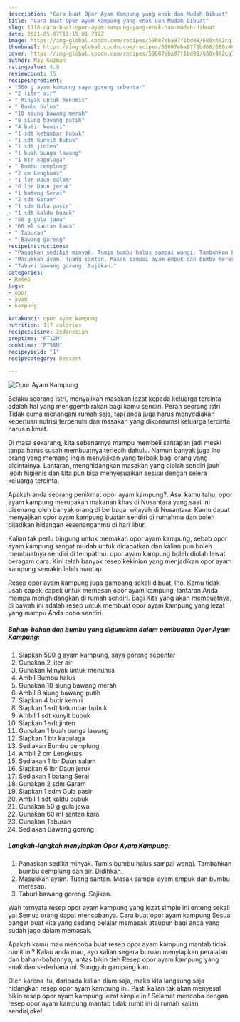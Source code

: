 ```yaml
---
description: "Cara buat Opor Ayam Kampung yang enak dan Mudah Dibuat"
title: "Cara buat Opor Ayam Kampung yang enak dan Mudah Dibuat"
slug: 1118-cara-buat-opor-ayam-kampung-yang-enak-dan-mudah-dibuat
date: 2021-05-07T11:15:01.739Z
image: https://img-global.cpcdn.com/recipes/59687eba97f1bd08/680x482cq70/opor-ayam-kampung-foto-resep-utama.jpg
thumbnail: https://img-global.cpcdn.com/recipes/59687eba97f1bd08/680x482cq70/opor-ayam-kampung-foto-resep-utama.jpg
cover: https://img-global.cpcdn.com/recipes/59687eba97f1bd08/680x482cq70/opor-ayam-kampung-foto-resep-utama.jpg
author: May Guzman
ratingvalue: 4.8
reviewcount: 15
recipeingredient:
- "500 g ayam kampung saya goreng sebentar"
- "2 liter air"
- " Minyak untuk menumis"
- " Bumbu halus"
- "10 siung bawang merah"
- "8 siung bawang putih"
- "4 butir kemiri"
- "1 sdt ketumbar bubuk"
- "1 sdt kunyit bubuk"
- "1 sdt jinten"
- "1 buah bunga lawang"
- "1 btr kapulaga"
- " Bumbu cemplung"
- "2 cm Lengkuas"
- "1 lbr Daun salam"
- "6 lbr Daun jeruk"
- "1 batang Serai"
- "2 sdm Garam"
- "1 sdm Gula pasir"
- "1 sdt kaldu bubuk"
- "50 g gula jawa"
- "60 ml santan kara"
- " Taburan"
- " Bawang goreng"
recipeinstructions:
- "Panaskan sedikit minyak. Tumis bumbu halus sampai wangi. Tambahkan bumbu cemplung dan air. Didihkan."
- "Masukkan ayam. Tuang santan. Masak sampai ayam empuk dan bumbu meresap."
- "Taburi bawang goreng. Sajikan."
categories:
- Resep
tags:
- opor
- ayam
- kampung

katakunci: opor ayam kampung 
nutrition: 117 calories
recipecuisine: Indonesian
preptime: "PT12M"
cooktime: "PT58M"
recipeyield: "1"
recipecategory: Dessert

---
```



![Opor Ayam Kampung](https://img-global.cpcdn.com/recipes/59687eba97f1bd08/680x482cq70/opor-ayam-kampung-foto-resep-utama.jpg)

Selaku seorang istri, menyajikan masakan lezat kepada keluarga tercinta adalah hal yang menggembirakan bagi kamu sendiri. Peran seorang istri Tidak cuma menangani rumah saja, tapi anda juga harus menyediakan keperluan nutrisi terpenuhi dan masakan yang dikonsumsi keluarga tercinta harus nikmat.

Di masa  sekarang, kita sebenarnya mampu membeli santapan jadi meski tanpa harus susah membuatnya terlebih dahulu. Namun banyak juga lho orang yang memang ingin menyajikan yang terbaik bagi orang yang dicintainya. Lantaran, menghidangkan masakan yang diolah sendiri jauh lebih higienis dan kita pun bisa menyesuaikan sesuai dengan selera keluarga tercinta. 



Apakah anda seorang penikmat opor ayam kampung?. Asal kamu tahu, opor ayam kampung merupakan makanan khas di Nusantara yang saat ini disenangi oleh banyak orang di berbagai wilayah di Nusantara. Kamu dapat menyajikan opor ayam kampung buatan sendiri di rumahmu dan boleh dijadikan hidangan kesenanganmu di hari libur.

Kalian tak perlu bingung untuk memakan opor ayam kampung, sebab opor ayam kampung sangat mudah untuk didapatkan dan kalian pun boleh membuatnya sendiri di tempatmu. opor ayam kampung boleh diolah lewat beragam cara. Kini telah banyak resep kekinian yang menjadikan opor ayam kampung semakin lebih mantap.

Resep opor ayam kampung juga gampang sekali dibuat, lho. Kamu tidak usah capek-capek untuk memesan opor ayam kampung, lantaran Anda mampu menghidangkan di rumah sendiri. Bagi Kita yang akan membuatnya, di bawah ini adalah resep untuk membuat opor ayam kampung yang lezat yang mampu Anda coba sendiri.

<!--inarticleads1-->

##### Bahan-bahan dan bumbu yang digunakan dalam pembuatan Opor Ayam Kampung:

1. Siapkan 500 g ayam kampung, saya goreng sebentar
1. Gunakan 2 liter air
1. Gunakan  Minyak untuk menumis
1. Ambil  Bumbu halus
1. Gunakan 10 siung bawang merah
1. Ambil 8 siung bawang putih
1. Siapkan 4 butir kemiri
1. Siapkan 1 sdt ketumbar bubuk
1. Ambil 1 sdt kunyit bubuk
1. Siapkan 1 sdt jinten
1. Gunakan 1 buah bunga lawang
1. Siapkan 1 btr kapulaga
1. Sediakan  Bumbu cemplung
1. Ambil 2 cm Lengkuas
1. Sediakan 1 lbr Daun salam
1. Siapkan 6 lbr Daun jeruk
1. Sediakan 1 batang Serai
1. Gunakan 2 sdm Garam
1. Siapkan 1 sdm Gula pasir
1. Ambil 1 sdt kaldu bubuk
1. Gunakan 50 g gula jawa
1. Gunakan 60 ml santan kara
1. Gunakan  Taburan
1. Sediakan  Bawang goreng




<!--inarticleads2-->

##### Langkah-langkah menyiapkan Opor Ayam Kampung:

1. Panaskan sedikit minyak. Tumis bumbu halus sampai wangi. Tambahkan bumbu cemplung dan air. Didihkan.
1. Masukkan ayam. Tuang santan. Masak sampai ayam empuk dan bumbu meresap.
1. Taburi bawang goreng. Sajikan.




Wah ternyata resep opor ayam kampung yang lezat simple ini enteng sekali ya! Semua orang dapat mencobanya. Cara buat opor ayam kampung Sesuai banget buat kita yang sedang belajar memasak ataupun bagi anda yang sudah jago dalam memasak.

Apakah kamu mau mencoba buat resep opor ayam kampung mantab tidak rumit ini? Kalau anda mau, ayo kalian segera buruan menyiapkan peralatan dan bahan-bahannya, lantas bikin deh Resep opor ayam kampung yang enak dan sederhana ini. Sungguh gampang kan. 

Oleh karena itu, daripada kalian diam saja, maka kita langsung saja hidangkan resep opor ayam kampung ini. Pasti kalian tak akan menyesal bikin resep opor ayam kampung lezat simple ini! Selamat mencoba dengan resep opor ayam kampung mantab tidak rumit ini di rumah kalian sendiri,oke!.

